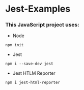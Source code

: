 # Jest-Examples
### This JavaScript project uses:

- Node

`npm init`

- Jest

`npm i --save-dev jest`


- Jest HTLM Reporter

`npm i jest-html-reporter`